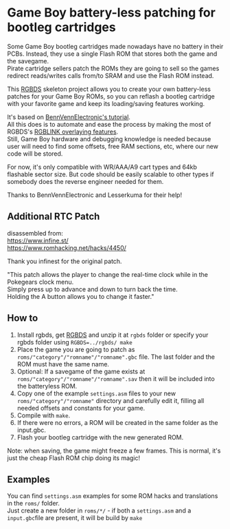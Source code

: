 Game Boy battery-less patching for bootleg cartridges
=====================================================


Some Game Boy bootleg cartridges made nowadays have no battery in their PCBs. Instead, they use a single Flash ROM that stores both the game and the savegame.<br/>
Pirate cartridge sellers patch the ROMs they are going to sell so the games redirect reads/writes calls from/to SRAM and use the Flash ROM instead.

This [RGBDS](https://github.com/gbdev/rgbds) skeleton project allows you to create your own battery-less patches for your Game Boy ROMs, so you can reflash a bootleg cartridge with your favorite game and keep its loading/saving features working.

It's based on [BennVennElectronic's tutorial](https://www.youtube.com/watch?v=l2bx-udTN84).<br/>
All this does is to automate and ease the process by making the most of RGBDS's [RGBLINK overlaying features](https://rgbds.gbdev.io/docs/v0.7.0/rgblink.1#O).<br/>Still, Game Boy hardware and debugging knowledge is needed because user will need to find some offsets, free RAM sections, etc, where our new code will be stored.

For now, it's only compatible with WR/AAA/A9 cart types and 64kb flashable sector size. But code should be easily scalable to other types if somebody does the reverse engineer needed for them.

Thanks to BennVennElectronic and Lesserkuma for their help!


Additional RTC Patch
--------------------

disassembled from:<br>
https://www.infine.st/<br>
https://www.romhacking.net/hacks/4450/<br>

Thank you infinest for the original patch.

"This patch allows the player to change the real-time clock while in the Pokegears clock menu.<br>
Simply press up to advance and down to turn back the time.<br>
Holding the A button allows you to change it faster."


How to
------
1. Install rgbds, get [RGBDS](https://rgbds.gbdev.io/install) and unzip it at `rgbds` folder or specify your rgbds folder using `RGBDS=../rgbds/ make`
2. Place the game you are going to patch as `roms/"category"/"romname"/"romname".gbc` file. The last folder and the ROM must have the same name.
3. Optional: If a savegame of the game exists at `roms/"category"/"romname"/"romname".sav` then it will be included into the batteryless ROM.
4. Copy one of the example `settings.asm` files to your new `roms/"category"/"romname"` directory and carefully edit it, filling all needed offsets and constants for your game.
5. Compile with `make`.
6. If there were no errors, a ROM  will be created in the same folder as the input.gbc.
7. Flash your bootleg cartridge with the new generated ROM.

Note: when saving, the game might freeze a few frames. This is normal, it's just the cheap Flash ROM chip doing its magic!





Examples
--------
You can find `settings.asm` examples for some ROM hacks and translations in the `roms/` folder.<br/>
Just create a new folder in `roms/*/` - if both a `settings.asm` and a `input.gbc`file are present, it will be build by `make`
